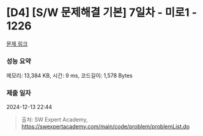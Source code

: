 # [D4] [S/W 문제해결 기본] 7일차 - 미로1 - 1226 

[문제 링크](https://swexpertacademy.com/main/code/problem/problemDetail.do?contestProbId=AV14vXUqAGMCFAYD) 

### 성능 요약

메모리: 13,384 KB, 시간: 9 ms, 코드길이: 1,578 Bytes

### 제출 일자

2024-12-13 22:44



> 출처: SW Expert Academy, https://swexpertacademy.com/main/code/problem/problemList.do